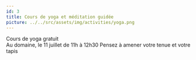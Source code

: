 ```yaml
---
id: 3
title: Cours de yoga et méditation guidée
picture: ../../src/assets/img/activities/yoga.png
---
```

Cours de yoga gratuit  
Au domaine, le 11 juillet de 11h à 12h30 
Pensez à amener votre tenue et votre tapis
